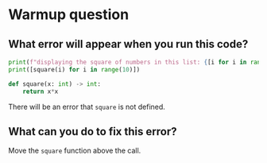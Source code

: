# Warmup question

## What error will appear when you run this code?

```python
print(f"displaying the square of numbers in this list: {[i for i in range(10)]}")
print([square(i) for i in range(10)])

def square(x: int) -> int:
    return x*x
```

There will be an error that `square` is not defined.

## What can you do to fix this error?

Move the `square` function above the call.
